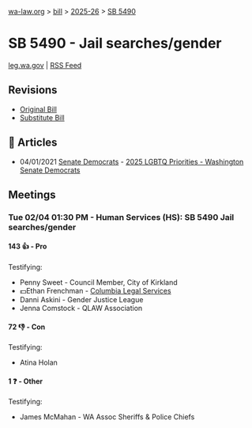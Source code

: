 [wa-law.org](/) > [bill](/bill/) > [2025-26](/bill/2025-26/) > [SB 5490](/bill/2025-26/sb/5490/)

# SB 5490 - Jail searches/gender
[leg.wa.gov](https://app.leg.wa.gov/billsummary?BillNumber=5490&Year=2025&Initiative=false) | [RSS Feed](./rss.xml)

## Revisions
* [Original Bill](1/)
* [Substitute Bill](S/)

## 📰 Articles
* 04/01/2021 [Senate Democrats](/org/senate_democrats/) - [2025 LGBTQ Priorities - Washington Senate Democrats](https://senatedemocrats.wa.gov/lgbtq2025priorities/#:~:text=Senate%20Bill%205490)

## Meetings
### Tue 02/04 01:30 PM - Human Services (HS): SB 5490 Jail searches/gender
#### 143 👍 - Pro
Testifying:
* Penny Sweet - Council Member,  City of Kirkland
* 💵Ethan Frenchman - [Columbia Legal Services](/org/columbia_legal_services/)
* Danni Askini - Gender Justice League
* Jenna Comstock - QLAW Association

#### 72 👎 - Con
Testifying:
* Atina Holan

#### 1 ❓ - Other
Testifying:
* James McMahan - WA Assoc Sheriffs & Police Chiefs

